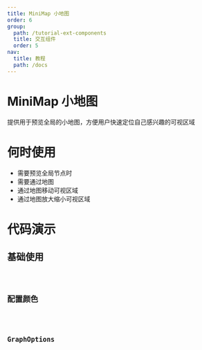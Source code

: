 ```yaml
---
title: MiniMap 小地图
order: 6
group:
  path: /tutorial-ext-components
  title: 交互组件
  order: 5
nav:
  title: 教程
  path: /docs
---
```


# MiniMap 小地图

提供用于预览全局的小地图，方便用户快速定位自己感兴趣的可视区域

# 何时使用

- 需要预览全局节点时
- 需要通过地图
- 通过地图移动可视区域
- 通过地图放大缩小可视区域

# 代码演示

## 基础使用

<code src="./demos/basic/index.tsx" classname="canvas-minimap-basic-demo" transform   />

## 配置颜色

<code src="./demos/color/index.tsx"  classname="canvas-minimap-color-demo" transform  />

## GraphOptions

<code src="./demos/graph-options/index.tsx" classname="canvas-minimap-options-demo"  transform  />
